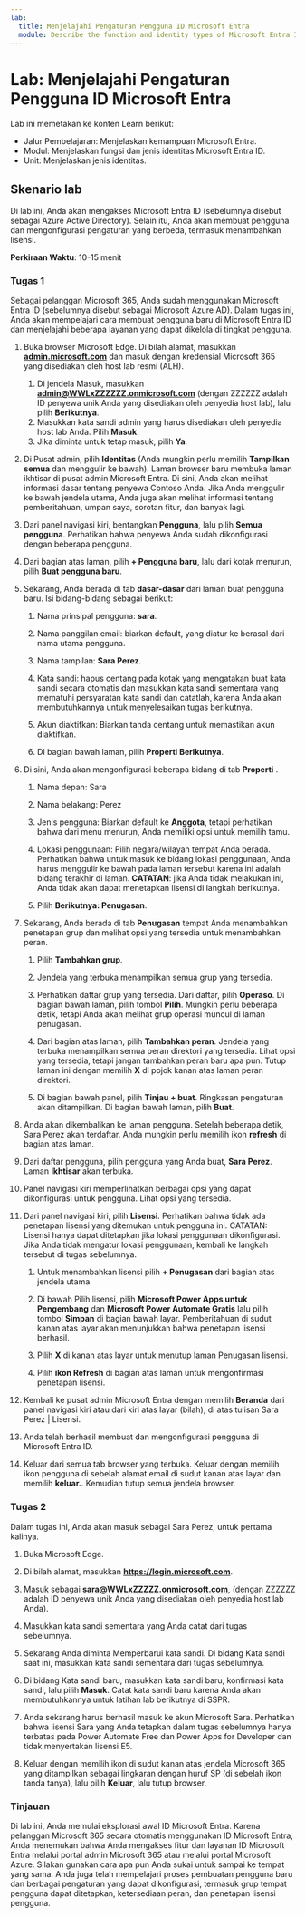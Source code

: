 ```yaml
---
lab:
  title: Menjelajahi Pengaturan Pengguna ID Microsoft Entra
  module: Describe the function and identity types of Microsoft Entra ID
---
```


# Lab: Menjelajahi Pengaturan Pengguna ID Microsoft Entra

Lab ini memetakan ke konten Learn berikut:

- Jalur Pembelajaran: Menjelaskan kemampuan Microsoft Entra.
- Modul: Menjelaskan fungsi dan jenis identitas Microsoft Entra ID.
- Unit: Menjelaskan jenis identitas.

## Skenario lab

Di lab ini, Anda akan mengakses Microsoft Entra ID (sebelumnya disebut sebagai Azure Active Directory).  Selain itu, Anda akan membuat pengguna dan mengonfigurasi pengaturan yang berbeda, termasuk menambahkan lisensi.  

**Perkiraan Waktu**: 10-15 menit

### Tugas 1

Sebagai pelanggan Microsoft 365, Anda sudah menggunakan Microsoft Entra ID (sebelumnya disebut sebagai Microsoft Azure AD).  Dalam tugas ini, Anda akan mempelajari cara membuat pengguna baru di Microsoft Entra ID dan menjelajahi beberapa layanan yang dapat dikelola di tingkat pengguna.

1. Buka browser Microsoft Edge. Di bilah alamat, masukkan **[admin.microsoft.com](https://admin.microsoft.com)** dan masuk dengan kredensial Microsoft 365 yang disediakan oleh host lab resmi (ALH).
    1. Di jendela Masuk, masukkan **admin@WWLxZZZZZZ.onmicrosoft.com** (dengan ZZZZZZ adalah ID penyewa unik Anda yang disediakan oleh penyedia host lab), lalu pilih **Berikutnya**.
    1. Masukkan kata sandi admin yang harus disediakan oleh penyedia host lab Anda. Pilih **Masuk**.
    1. Jika diminta untuk tetap masuk, pilih **Ya**.

1. Di Pusat admin, pilih **Identitas** (Anda mungkin perlu memilih **Tampilkan semua** dan menggulir ke bawah).  Laman browser baru membuka laman ikhtisar di pusat admin Microsoft Entra. Di sini, Anda akan melihat informasi dasar tentang penyewa Contoso Anda. Jika Anda menggulir ke bawah jendela utama, Anda juga akan melihat informasi tentang pemberitahuan, umpan saya, sorotan fitur, dan banyak lagi.

1. Dari panel navigasi kiri, bentangkan **Pengguna**, lalu pilih **Semua pengguna**. Perhatikan bahwa penyewa Anda sudah dikonfigurasi dengan beberapa pengguna.

1. Dari bagian atas laman, pilih **+ Pengguna baru**, lalu dari kotak menurun, pilih **Buat pengguna baru**.

1. Sekarang, Anda berada di tab **dasar-dasar** dari laman buat pengguna baru. Isi bidang-bidang sebagai berikut:
    1. Nama prinsipal pengguna: **sara**.

    1. Nama panggilan email: biarkan default, yang diatur ke berasal dari nama utama pengguna.

    1. Nama tampilan: **Sara Perez**.

    1. Kata sandi: hapus centang pada kotak yang mengatakan buat kata sandi secara otomatis dan masukkan kata sandi sementara yang mematuhi persyaratan kata sandi dan catatlah, karena Anda akan membutuhkannya untuk menyelesaikan tugas berikutnya.

    1. Akun diaktifkan: Biarkan tanda centang untuk memastikan akun diaktifkan.

    1. Di bagian bawah laman, pilih **Properti Berikutnya**.

1. Di sini, Anda akan mengonfigurasi beberapa bidang di tab **Properti** .

    1. Nama depan: Sara

    1. Nama belakang: Perez

    1. Jenis pengguna: Biarkan default ke **Anggota**, tetapi perhatikan bahwa dari menu menurun, Anda memiliki opsi untuk memilih tamu.

    1. Lokasi penggunaan: Pilih negara/wilayah tempat Anda berada.  Perhatikan bahwa untuk masuk ke bidang lokasi penggunaan, Anda harus menggulir ke bawah pada laman tersebut karena ini adalah bidang terakhir di laman.  **CATATAN**: jika Anda tidak melakukan ini, Anda tidak akan dapat menetapkan lisensi di langkah berikutnya.

    1. Pilih **Berikutnya: Penugasan**.

1. Sekarang, Anda berada di tab **Penugasan** tempat Anda menambahkan penetapan grup dan melihat opsi yang tersedia untuk menambahkan peran.

    1. Pilih **Tambahkan grup**.

    1. Jendela yang terbuka menampilkan semua grup yang tersedia.  

    1. Perhatikan daftar grup yang tersedia.  Dari daftar, pilih **Operaso**.  Di bagian bawah laman, pilih tombol **Pilih**.  Mungkin perlu beberapa detik, tetapi Anda akan melihat grup operasi muncul di laman penugasan.

    1. Dari bagian atas laman, pilih **Tambahkan peran**.  Jendela yang terbuka menampilkan semua peran direktori yang tersedia.  Lihat opsi yang tersedia, tetapi jangan tambahkan peran baru apa pun.  Tutup laman ini dengan memilih **X** di pojok kanan atas laman peran direktori.
    1. Di bagian bawah panel, pilih **Tinjau + buat**. Ringkasan pengaturan akan ditampilkan.  Di bagian bawah laman, pilih **Buat**.

1. Anda akan dikembalikan ke laman pengguna.  Setelah beberapa detik, Sara Perez akan terdaftar.  Anda mungkin perlu memilih ikon **refresh** di bagian atas laman.

1. Dari daftar pengguna, pilih pengguna yang Anda buat, **Sara Perez**.  Laman **Ikhtisar** akan terbuka.

1. Panel navigasi kiri memperlihatkan berbagai opsi yang dapat dikonfigurasi untuk pengguna. Lihat opsi yang tersedia.

1. Dari panel navigasi kiri, pilih **Lisensi**.  Perhatikan bahwa tidak ada penetapan lisensi yang ditemukan untuk pengguna ini.  CATATAN: Lisensi hanya dapat ditetapkan jika lokasi penggunaan dikonfigurasi. Jika Anda tidak mengatur lokasi penggunaan, kembali ke langkah tersebut di tugas sebelumnya.

    1. Untuk menambahkan lisensi pilih **+ Penugasan** dari bagian atas jendela utama.

    1. Di bawah Pilih lisensi, pilih **Microsoft Power Apps untuk Pengembang** dan **Microsoft Power Automate Gratis** lalu pilih tombol **Simpan** di bagian bawah layar. Pemberitahuan di sudut kanan atas layar akan menunjukkan bahwa penetapan lisensi berhasil.

    1. Pilih **X** di kanan atas layar untuk menutup laman Penugasan lisensi.

    1. Pilih **ikon Refresh** di bagian atas laman untuk mengonfirmasi penetapan lisensi.

1. Kembali ke pusat admin Microsoft Entra dengan memilih **Beranda** dari panel navigasi kiri atau dari kiri atas layar (bilah), di atas tulisan Sara Perez | Lisensi.

1. Anda telah berhasil membuat dan mengonfigurasi pengguna di Microsoft Entra ID.

1. Keluar dari semua tab browser yang terbuka. Keluar dengan memilih ikon pengguna di sebelah alamat email di sudut kanan atas layar dan memilih **keluar.**. Kemudian tutup semua jendela browser.

### Tugas 2

Dalam tugas ini, Anda akan masuk sebagai Sara Perez, untuk pertama kalinya.

1. Buka Microsoft Edge.

2. Di bilah alamat, masukkan **https://login.microsoft.com**.

3. Masuk sebagai **sara@WWLxZZZZZ.onmicrosoft.com**, (dengan ZZZZZZ adalah ID penyewa unik Anda yang disediakan oleh penyedia host lab Anda).
4. Masukkan kata sandi sementara yang Anda catat dari tugas sebelumnya.

5. Sekarang Anda diminta Memperbarui kata sandi. Di bidang Kata sandi saat ini, masukkan kata sandi sementara dari tugas sebelumnya.

6. Di bidang Kata sandi baru, masukkan kata sandi baru, konfirmasi kata sandi, lalu pilih **Masuk**.  Catat kata sandi baru karena Anda akan membutuhkannya untuk latihan lab berikutnya di SSPR.

7. Anda sekarang harus berhasil masuk ke akun Microsoft Sara.  Perhatikan bahwa lisensi Sara yang Anda tetapkan dalam tugas sebelumnya hanya terbatas pada Power Automate Free dan Power Apps for Developer dan tidak menyertakan lisensi E5.

8. Keluar dengan memilih ikon di sudut kanan atas jendela Microsoft 365 yang ditampilkan sebagai lingkaran dengan huruf SP (di sebelah ikon tanda tanya), lalu pilih **Keluar**, lalu tutup browser.

### Tinjauan

Di lab ini, Anda memulai eksplorasi awal ID Microsoft Entra. Karena pelanggan Microsoft 365 secara otomatis menggunakan ID Microsoft Entra, Anda menemukan bahwa Anda mengakses fitur dan layanan ID Microsoft Entra melalui portal admin Microsoft 365 atau melalui portal Microsoft Azure.  Silakan gunakan cara apa pun Anda sukai untuk sampai ke tempat yang sama.  Anda juga telah mempelajari proses pembuatan pengguna baru dan berbagai pengaturan yang dapat dikonfigurasi, termasuk grup tempat pengguna dapat ditetapkan, ketersediaan peran, dan penetapan lisensi pengguna.
